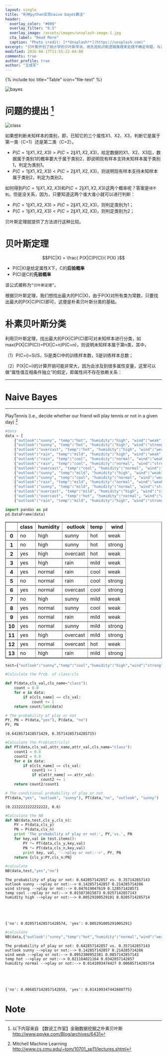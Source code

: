 ```yaml
---
layout: single
title: "利用python实现naive bayes算法"
header:
  overlay_color: "#000"
  overlay_filter: "0.5"
  overlay_image: /assets/images/unsplash-image-1.jpg
  cta_label: "Read More"
  caption: "Photo credit: [**Unsplash**](https://unsplash.com)"
excerpt: "贝叶斯开创了统计学的贝叶斯学派，用先验知识和逻辑推理来处理不确定命题，与古老的频率学派分庭抗礼，频率学派只从数据中获得信息，完全不考虑先验知识，即人的经验。本文尝试利用python实现朴素贝叶斯分类。"
modified: 2016-04-17T11:55:22-04:00
comments: true
author_profile: true
author: "王成军"
---
```


{% include toc title="Table" icon="file-text" %}

![bayes](http://oaf2qt3yk.bkt.clouddn.com/a480dab63165c18682d80e1f621f111a.png)


# 问题的提出 [^note]
[^note]: 以下内容来自 【数说工作室】金融数据挖掘之朴素贝叶斯 http://www.ppvke.com/Blog/archives/6431

![class](http://oaf2qt3yk.bkt.clouddn.com/42a7d8a07672e28d10d24897487340d3.png)

如果想判断未知样本的类别，即，已知它的三个属性X1、X2、X3，判断它是属于第一类（C=1）还是第二类（C=2）。

 - $P(C=1\|X1,X2,X3)>P(C=2\|X1,X2,X3)$，给定数据的X1、X2、X3后，数据属于类别1的概率要大于属于类别2，即说明现有样本支持未知样本属于类别1，判定为类别1。
 - $P(C=1\|X1,X2,X3)<P(C=2\|X1,X2,X3)$，则说明现有样本支持未知样本属于类别2，判定为类别2。

如何得到$P(C=1\|X1,X2,X3)$和$P(C=2\|X1,X2,X3)$这两个概率呢？答案是`得不到`。但是没关系，因为，只要知道这两个谁大谁小就可以进行判断：

- $P(C=1\|X1,X2,X3)>P(C=2\|X1,X2,X3)$，则判定类别为1；
- $P(C=1\|X1,X2,X3)<P(C=2\|X1,X2,X3)$，则判定类别为2；

贝叶斯定理就提供了方法进行这种比较。

# 贝叶斯定理

$$P(C|X) = \frac{ P(X|C)P(C)}{ P(X) }$$

- P(C|X)是给定属性X下，C的**后验概率**
- P(C)是C的**先验概率**

该公式被称为`“贝叶斯定理”`。

根据贝叶斯定理，我们想找出最大的P(C|X)，由于P(X)对所有类为常数，只要找出最大的P(X|C)P(C)即可，这便是朴素贝叶斯分类的基础。

# 朴素贝叶斯分类

利用贝叶斯定理，找出最大的P(X|C)P(C)即可对未知样本进行分类，如max{P(X|C)P(C)}=P(X|C=n)P(C=n)，则说明未知样本属于第n类，其中，

（1）P(C=i)=Si/S，Si是类Ci中的训练样本数，S是训练样本总数；

（2）P(X|C=i)的计算开销可能非常大，因为会涉及到很多属性变量，这里可以做“属性值互相条件独立”的假定，即属性间不存在依赖关系：



---
# Naive Bayes
---

PlayTennis (i.e., decide whether our friend will play tennis or not in a given day) [^Mitchell]

[^Mitchell]: Mitchell Machine Learning http://www.cs.cmu.edu/~tom/10701_sp11/lectures.shtml



```python
#data
data = [
    {"outlook":"sunny", "temp":"hot", "humidity":"high", "wind":"weak", "class":"no" },
    {"outlook":"sunny", "temp":"hot", "humidity":"high", "wind":"strong", "class":"no" },
    {"outlook":"overcast", "temp":"hot", "humidity":"high", "wind":"weak", "class":"yes" },
    {"outlook":"rain", "temp":"mild", "humidity":"high", "wind":"weak", "class":"yes" },
    {"outlook":"rain", "temp":"cool", "humidity":"normal", "wind":"weak", "class":"yes" },
    {"outlook":"rain", "temp":"cool", "humidity":"normal", "wind":"strong", "class":"no" },
    {"outlook":"overcast", "temp":"cool", "humidity":"normal", "wind":"strong", "class":"yes" },
    {"outlook":"sunny", "temp":"mild", "humidity":"high", "wind":"weak", "class":"no" },
    {"outlook":"sunny", "temp":"cool", "humidity":"normal", "wind":"weak", "class":"yes" },
    {"outlook":"rain", "temp":"mild", "humidity":"normal", "wind":"weak", "class":"yes" },  
    {"outlook":"sunny", "temp":"mild", "humidity":"normal", "wind":"strong", "class":"yes" },
    {"outlook":"overcast", "temp":"mild", "humidity":"high", "wind":"strong", "class":"yes" },
    {"outlook":"overcast", "temp":"hot", "humidity":"normal", "wind":"weak", "class":"yes" },
    {"outlook":"rain", "temp":"mild", "humidity":"high", "wind":"strong", "class":"no" }]
```


```python
import pandas as pd
pd.DataFrame(data)
```




<div>
<table border="1" class="dataframe">
  <thead>
    <tr style="text-align: right;">
      <th></th>
      <th>class</th>
      <th>humidity</th>
      <th>outlook</th>
      <th>temp</th>
      <th>wind</th>
    </tr>
  </thead>
  <tbody>
    <tr>
      <th>0</th>
      <td>no</td>
      <td>high</td>
      <td>sunny</td>
      <td>hot</td>
      <td>weak</td>
    </tr>
    <tr>
      <th>1</th>
      <td>no</td>
      <td>high</td>
      <td>sunny</td>
      <td>hot</td>
      <td>strong</td>
    </tr>
    <tr>
      <th>2</th>
      <td>yes</td>
      <td>high</td>
      <td>overcast</td>
      <td>hot</td>
      <td>weak</td>
    </tr>
    <tr>
      <th>3</th>
      <td>yes</td>
      <td>high</td>
      <td>rain</td>
      <td>mild</td>
      <td>weak</td>
    </tr>
    <tr>
      <th>4</th>
      <td>yes</td>
      <td>normal</td>
      <td>rain</td>
      <td>cool</td>
      <td>weak</td>
    </tr>
    <tr>
      <th>5</th>
      <td>no</td>
      <td>normal</td>
      <td>rain</td>
      <td>cool</td>
      <td>strong</td>
    </tr>
    <tr>
      <th>6</th>
      <td>yes</td>
      <td>normal</td>
      <td>overcast</td>
      <td>cool</td>
      <td>strong</td>
    </tr>
    <tr>
      <th>7</th>
      <td>no</td>
      <td>high</td>
      <td>sunny</td>
      <td>mild</td>
      <td>weak</td>
    </tr>
    <tr>
      <th>8</th>
      <td>yes</td>
      <td>normal</td>
      <td>sunny</td>
      <td>cool</td>
      <td>weak</td>
    </tr>
    <tr>
      <th>9</th>
      <td>yes</td>
      <td>normal</td>
      <td>rain</td>
      <td>mild</td>
      <td>weak</td>
    </tr>
    <tr>
      <th>10</th>
      <td>yes</td>
      <td>normal</td>
      <td>sunny</td>
      <td>mild</td>
      <td>strong</td>
    </tr>
    <tr>
      <th>11</th>
      <td>yes</td>
      <td>high</td>
      <td>overcast</td>
      <td>mild</td>
      <td>strong</td>
    </tr>
    <tr>
      <th>12</th>
      <td>yes</td>
      <td>normal</td>
      <td>overcast</td>
      <td>hot</td>
      <td>weak</td>
    </tr>
    <tr>
      <th>13</th>
      <td>no</td>
      <td>high</td>
      <td>rain</td>
      <td>mild</td>
      <td>strong</td>
    </tr>
  </tbody>
</table>
</div>




```python
test={"outlook":"sunny","temp":"cool","humidity":"high","wind":"strong"}
```


```python
#Calculate the Prob. of class:cls

def P(data,cls_val,cls_name="class"):
    count = 0.0     
    for e in data:
        if e[cls_name] == cls_val:
            count += 1
    return count/len(data)
```


```python
# The probability of play or not
PY, PN = P(data,"yes"), P(data, "no")
PY, PN
```




    (0.6428571428571429, 0.35714285714285715)




```python
#Calculate the Prob(attr|cls)
def PT(data,cls_val,attr_name,attr_val,cls_name="class"):
    count1 = 0.0
    count2 = 0.0
    for e in data:
        if e[cls_name] == cls_val:
            count1 += 1
            if e[attr_name] == attr_val:
                count2 += 1
    return count2/count1
```


```python
# The conditional probability of play or not
PT(data,"yes", "outlook", "sunny"), PT(data,"no", "outlook", "sunny")
```




    (0.2222222222222222, 0.6)




```python
#Calculate the NB
def NB(data,test,cls_y,cls_n):
    PY = P(data,cls_y)
    PN = P(data,cls_n)
    print 'The probability of play or not:', PY,'vs.', PN
    for key,val in test.items():
        PY *= PT(data,cls_y,key,val)
        PN *= PT(data,cls_n,key,val)
        print key, val, '-->play or not:-->', PY, PN
    return {cls_y:PY,cls_n:PN}
```


```python
#calculate     
NB(data,test,"yes","no")
```

    The probability of play or not: 0.642857142857 vs. 0.357142857143
    outlook sunny -->play or not:--> 0.142857142857 0.214285714286
    wind strong -->play or not:--> 0.047619047619 0.128571428571
    temp cool -->play or not:--> 0.015873015873 0.0257142857143
    humidity high -->play or not:--> 0.00529100529101 0.0205714285714





    {'no': 0.020571428571428574, 'yes': 0.005291005291005291}




```python
#calculate  
NB(data,{"outlook":"sunny","temp":"hot","humidity":"normal","wind":"weak"},"yes","no")
```

    The probability of play or not: 0.642857142857 vs. 0.357142857143
    outlook sunny -->play or not:--> 0.142857142857 0.214285714286
    wind weak -->play or not:--> 0.0952380952381 0.0857142857143
    temp hot -->play or not:--> 0.021164021164 0.0342857142857
    humidity normal -->play or not:--> 0.0141093474427 0.00685714285714





    {'no': 0.006857142857142858, 'yes': 0.014109347442680775}



# Note
